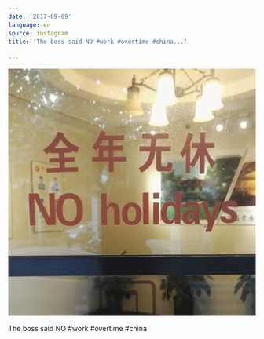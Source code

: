 ```yaml
---
date: '2017-09-09'
language: en
source: instagram
title: 'The boss said NO #work #overtime #china...'

---
```


![](/uploads/instagram/201709/15a9c280ed49147fe1e02faa7ee0f0be.jpg)

The boss said NO #work #overtime #china
            